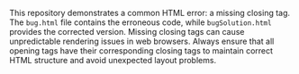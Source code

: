 This repository demonstrates a common HTML error: a missing closing tag. The `bug.html` file contains the erroneous code, while `bugSolution.html` provides the corrected version.  Missing closing tags can cause unpredictable rendering issues in web browsers. Always ensure that all opening tags have their corresponding closing tags to maintain correct HTML structure and avoid unexpected layout problems.